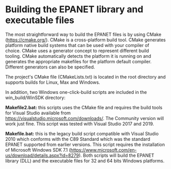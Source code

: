 ﻿Building the EPANET library and executable files
============================
The most straightforward way to build the EPANET files is by using CMake (https://cmake.org/). CMake is a cross-platform build tool. CMake generates platform native build systems that can be used with your compiler of choice. CMake uses a generator concept to represent different build tooling. CMake automatically detects the platform it is running on and generates the appropriate makefiles for the platform default compiler. Different generators can also be specified.

The project's CMake file (CMakeLists.txt) is located in the root directory and supports builds for Linux, Max and Windows.

In addition, two Windows one-click-build scripts are included in the win_build/WinSDK directory:

**Makefile2.bat:** this scripts uses the CMake file and requires the build tools for Visual Studio available from https://visualstudio.microsoft.com/downloads/. The Community version will work just fine. This script was tested with Visual Studio 2017 and 2019.

**Makefile.bat:** this is the legacy build script compatible with Visual Studio 2010 which conforms with the C89 Standard which was the standard EPANET supported from earlier versions. This script requires the installation of Microsoft Windows SDK 7.1 (https://www.microsoft.com/en-us/download/details.aspx?id=8279).
Both scripts will build the EPANET library (DLL) and the executable files for 32 and 64 bits Windows platforms.